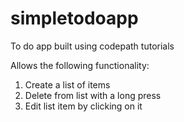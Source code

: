 simpletodoapp
=============

To do app built using codepath tutorials

Allows the following functionality:

1) Create a list of items
2) Delete from list with a long press
3) Edit list item by clicking on it
